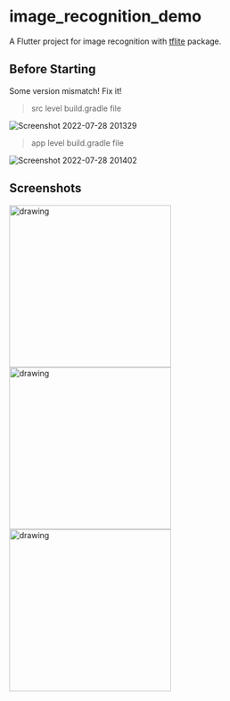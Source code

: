 # image_recognition_demo

A Flutter project for image recognition with [tflite]('https://pub.dev/packages/tflite') package.

## Before Starting

Some version mismatch! Fix it!

> src level build.gradle file

![Screenshot 2022-07-28 201329](https://user-images.githubusercontent.com/31488481/181583734-446f15f1-dfe4-4b9c-a542-7e25ae95c89c.jpg)

> app level build.gradle file

![Screenshot 2022-07-28 201402](https://user-images.githubusercontent.com/31488481/181583753-417be698-2fe6-4036-9efe-30bced87acd2.jpg)

## Screenshots

<img src="https://user-images.githubusercontent.com/31488481/181584179-038a7edf-6dd1-4c3a-ac03-5025e5209a01.jpg" alt="drawing" width="290"/>
<img src="https://user-images.githubusercontent.com/31488481/181585300-6a6d1bb1-ce0b-4e69-b9aa-25990b3adefa.jpg" alt="drawing" width="290"/>
<img src="https://user-images.githubusercontent.com/31488481/181585408-73a51588-a0b4-4828-860f-be11045c247d.jpg" alt="drawing" width="290"/>
